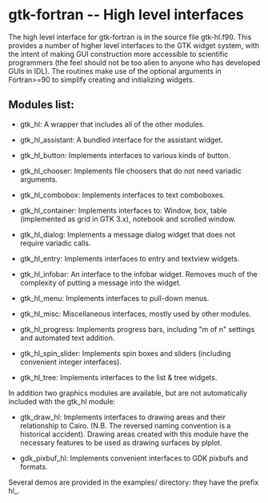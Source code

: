 # gtk-fortran -- High level interfaces

The high level interface for gtk-fortran is in the source file
gtk-hl.f90. This provides a number of higher level interfaces to the
GTK widget system, with the intent of making GUI construction more
accessible to scientific programmers (the feel should not be too alien
to anyone who has developed GUIs in IDL). The routines make use of the 
optional arguments in Fortran>=90 to simplify creating and initializing widgets.

## Modules list:

* gtk_hl: A wrapper that includes all of the other modules.

* gtk_hl_assistant: A bundled interface for the assistant widget.

* gtk_hl_button: Implements interfaces to various kinds of button.

* gtk_hl_chooser: Implements file choosers that do not need variadic
       arguments. 

* gtk_hl_combobox: Implements interfaces to text comboboxes.

* gtk_hl_container: Implements interfaces to: Window, box, table
       (implemented as grid in GTK 3.x), notebook and scrolled window.

* gtk_hl_dialog: Implements a message dialog widget that does not require
       variadic calls.

* gtk_hl_entry: Implements interfaces to entry and textview widgets.

* gtk_hl_infobar: An interface to the infobar widget. Removes much of the
       complexity of putting a message into the widget.

* gtk_hl_menu: Implements interfaces to pull-down menus.

* gtk_hl_misc: Miscellaneous interfaces, mostly used by other modules.

* gtk_hl_progress: Implements progress bars, including "m of n" settings
       and automated text addition.

* gtk_hl_spin_slider: Implements spin boxes and sliders (including
       convenient integer interfaces).

* gtk_hl_tree: Implements interfaces to the list & tree widgets. 


In addition two graphics modules are available, but are not automatically
included with the gtk_hl module:

* gtk_draw_hl: Implements interfaces to drawing areas and their
       relationship to Cairo. (N.B. The reversed naming convention is a
       historical accident). Drawing areas created with this module
       have the necessary features to be used as drawing surfaces by
       plplot.

* gdk_pixbuf_hl: Implements convenient interfaces to GDK pixbufs and
       formats. 

Several demos are provided in the examples/ directory: they have the
prefix hl_.
